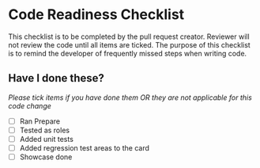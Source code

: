 # Code Readiness Checklist 

This checklist is to be completed by the pull request creator.
Reviewer will not review the code until all items are ticked.
The purpose of this checklist is to remind the developer of frequently missed steps when writing code. 

## Have I done these? 
*Please tick items if you have done them OR they are not applicable for this code change*
- [ ] Ran Prepare
- [ ] Tested as roles
- [ ] Added unit tests
- [ ] Added regression test areas to the card
- [ ] Showcase done
